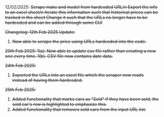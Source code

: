 12/02/2025:
    <s>Scrape make and model from hardcoded URL<s>/n
    <s>Export the info to an excel sheet<s>/n
    <s>Iterate this information such that historical prices can be tracked in the sheet<s>
    Change it such that the URLs no longer have to be hardcoded and can be added through some GUI


Changelog:
12th Feb 2025 Update:
1. Now able to scrape the price using URLs hardcoded into the code.

20th Feb 2025:
1(a). Now able to update csv file rather than creating a new one every time.
1(b). CSV file now contains date data.

24th Feb 2025:
1. Exported the URLs into an excel file which the scraper now reads instead of having them hardcoded.

25th Feb 2025:
1. Added functionality that marks cars as "Sold" if they have been sold, the sold car's row is highlighted to emphasize this.
2. Added functionality that removes sold cars from the input URL list.

